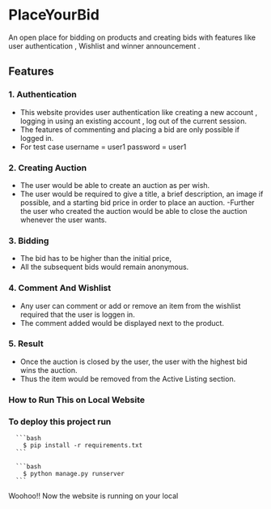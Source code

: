 # PlaceYourBid
An open place for bidding on products and creating bids with features like user authentication , Wishlist and winner announcement .

## Features

### 1. Authentication
- This website provides user authentication like creating a new account , logging in using an existing account , log out of the current session.
- The features of commenting and placing a bid are only possible if logged in.
- For test case
            username = user1
            password = user1

### 2. Creating Auction

- The user would be able to create an auction as per wish.
- The user would be required to give a title, a brief description, an image if possible, and a starting bid price in order to place an auction.
-Further the user who created the auction would be able to close the auction whenever the user wants.

### 3. Bidding

- The bid has to be higher than the initial price,
- All the subsequent bids would remain anonymous.

### 4. Comment And Wishlist

- Any user can comment or add or remove an item from the wishlist required that the user is loggen in.
- The comment added would be displayed next to the product.

### 5. Result 

- Once the auction is closed by the user, the user with the highest bid wins the auction.
- Thus the item would be removed from the Active Listing section.

### How to Run This on Local Website

### To deploy this project run

      ```bash
        $ pip install -r requirements.txt
      ```

      ```bash
        $ python manage.py runserver
      ```


Woohoo!! Now the website is running on your local

